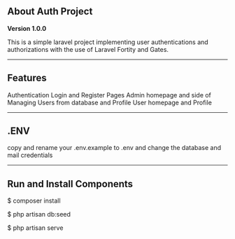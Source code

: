 ## About Auth Project

**Version 1.0.0** 

This is a simple laravel project implementing user authentications and authorizations with the use of Laravel Fortity and Gates.

---

## Features

Authentication Login and Register Pages
Admin homepage and side of Managing Users from database and Profile
User homepage and Profile

---

## .ENV

copy and rename your .env.example to .env and change the database and mail credentials

---

## Run and Install Components

$ composer install

$ php artisan db:seed

$ php artisan serve

